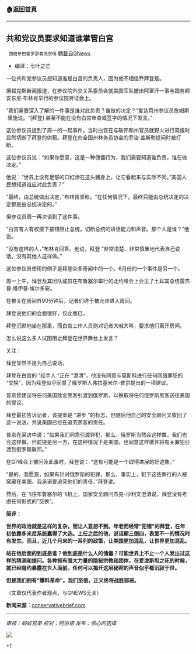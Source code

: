 ###  [:house:返回首頁](https://github.com/ourhimalayas/txt)
---


## 共和党议员要求知道谁掌管白宫
` 西班牙巴塞罗那喜悦农场` [轉載自GNews](https://gnews.org/zh-hans/1544243/)

- 编译：七叶之芒


一位共和党参议员想知道谁是白宫的负责人，因为他不相信乔拜登是。

据福克斯新闻报道，在参议院外交关系委员会就美国军队撤出阿富汗一事与国务卿安东尼·布林肯举行的参议院听证会上。

“我们需要深入了解的一件事是谁对此负责？谁做的决定？”爱达荷州参议员詹姆斯·里施说。“[拜登] 甚至不能在没有白宫审查或签字的情况下发言。”

这位参议员提到了周一的一起事件，当时白宫在与联邦和州官员就野火进行简报时显然切断了拜登的供稿。拜登在向全国州林务员协会的乔治·盖斯勒提问时被打断。

这位参议员说：“如果你愿意，这是一种傀儡行为，我们需要知道谁负责，谁在做决定。”

他说：“世界上没有足够的口红涂在这头猪身上，让它看起来与实际不同。”美国人民想知道谁应对此负责？”

“最终，由总统做出决定，”布林肯坚称。“在任何情况下，最终只能由总统决定的决定都是由总统决定的。”

但参议员周一再次谈到了这件事。

“白宫有人有权按下按钮阻止总统，切断总统的讲话能力和声音。那个人是谁？”他说。

“没有这样的人，”布林肯回答。他说，拜登 “非常清楚、非常慎重地代表自己说话。没有其他人这样做。”

这位参议员使用的例子是拜登众多奇闻中的一个。6月份的一个事件是另一个。

周一上午，拜登及其团队成员在布鲁塞尔举行的北约峰会上会见了土耳其总统雷杰普·塔伊普·埃尔多安。

在被关在房间外90分钟后，记者们终于被允许进入房间。

拜登说他们的会面很好，仅此而已。

拜登沉默地坐在那里，而白宫工作人员则对记者大喊大叫，要求他们离开房间。

怎么说这么多人试图阻止拜登在世界舞台上发言？

关注：

拜登显然不是为自己说话。

拜登在白宫的 “经手人 “正在 “澄清”，他没有同意与莫斯科进行任何网络罪犯的 “交换”，因为拜登似乎同意了俄罗斯人弗拉基米尔-普京提出的一项建议。

普京曾建议将任何美国赎金黑客引渡到俄罗斯，以换取将任何俄罗斯黑客送往美国的提议。

拜登最初告诉记者，该提案是 “进步 “的标志，但随后他自己的安全顾问又收回了这一说法，并说美国已经在追究黑客的责任。

普京在采访中说：“如果我们同意引渡罪犯，那么，俄罗斯当然会这样做，我们也会这样做，但前提是另一方，在这种情况下是美国，也同意这样做并将有关罪犯引渡到俄罗斯联邦。”

在G7峰会上被问及此事时，拜登说： “这有可能是一个取得进展的好迹象。”

“是的，我愿意，如果有针对俄罗斯的犯罪，那么，事实上，犯下这些罪行的人被窝藏在美国，我承诺要追究他们的责任，”拜登说。

然后，在飞往布鲁塞尔的飞机上，国家安全顾问杰克-沙利文澄清说，拜登没有考虑任何形式的”交换”。

**简评：**

**世界的政治就是这样的复杂，而让人意想不到。年老而经常“犯错”的拜登，在年初依靠多米尼系统赢得了大选。上任之后的他，说话颠三倒四，表里不一的情况时有发生。而且，近几个月来的一系列的政策，让美国更加混乱，让世界更加混乱。**

**站在他后面的到底是谁？他到底是什么人的傀儡？可能世界上不止一个人发出过这样的猜测和提问。各种拥有强大力量的隐秘宗教和团体，在爱泼斯坦之死的时候，就已经隐约暴露在世人面前。任何可以揭开这层秘密的声音似乎都沉寂于世。**

**但是我们拥有“爆料革命”。我们坚信，正义终将战胜邪恶。**

（文章仅代表作者观点，与GNEWS无关）

**新闻来源：**[conservativebrief.com](https://conservativebrief.com/in-charge-51077/)

* * *

*审核：蚂蚁兄弟*
*校对：阿伯塔*
*发布：信心的选择*

![](https://assets.gnews.org/wp-content/uploads/2021/09/GNEWS_CH..jpeg)

+1
